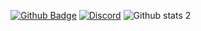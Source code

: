 [![Github Badge](https://img.shields.io/badge/-Github-000?style=quare&labelColor=000&logo=Github&logoColor=white&link=link)](https://github.com/RLanTa) 
[![Discord](https://badgen.net/badge/icon/discord?icon=rlantadev&label)](https://https://discord.com/GFcNxfq3mZ)
![Github stats 2](https://github-readme-stats.vercel.app/api?username=RLanTa&show_icons=true&theme=radical)
